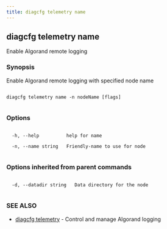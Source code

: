 ```yaml
---
title: diagcfg telemetry name
---
```


## diagcfg telemetry name



Enable Algorand remote logging



### Synopsis



Enable Algorand remote logging with specified node name




```

diagcfg telemetry name -n nodeName [flags]


```



### Options




```

  -h, --help          help for name

  -n, --name string   Friendly-name to use for node


```



### Options inherited from parent commands




```

  -d, --datadir string   Data directory for the node


```



### SEE ALSO



* [diagcfg telemetry](../../telemetry/telemetry/)	 - Control and manage Algorand logging



